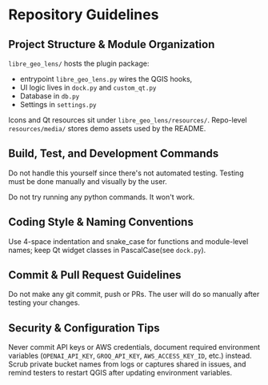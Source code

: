 # Repository Guidelines

## Project Structure & Module Organization

`libre_geo_lens/` hosts the plugin package:
- entrypoint `libre_geo_lens.py` wires the QGIS hooks,
- UI logic lives in `dock.py` and `custom_qt.py`
- Database in `db.py`
- Settings in `settings.py`

Icons and Qt resources sit under `libre_geo_lens/resources/`.
Repo-level `resources/media/` stores demo assets used by the README.

## Build, Test, and Development Commands
Do not handle this yourself since there's not automated testing. Testing must be done manually and visually by the user.

Do not try running any python commands. It won't work.

## Coding Style & Naming Conventions
Use 4-space indentation and snake_case for functions and module-level names; keep Qt widget classes in PascalCase(see `dock.py`).

## Commit & Pull Request Guidelines
Do not make any git commit, push or PRs. The user will do so manually after testing your changes.

## Security & Configuration Tips
Never commit API keys or AWS credentials, document required environment variables
(`OPENAI_API_KEY`, `GROQ_API_KEY`, `AWS_ACCESS_KEY_ID`, etc.) instead. Scrub private bucket names from logs or captures
shared in issues, and remind testers to restart QGIS after updating environment variables.
